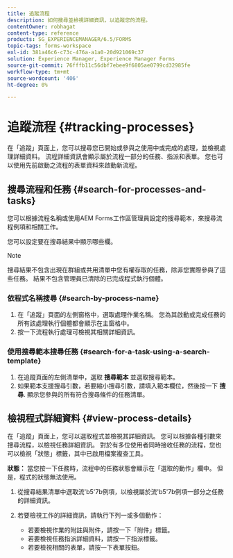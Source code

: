 ```yaml
---
title: 追蹤流程
description: 如何搜尋並檢視詳細資訊，以追蹤您的流程。
contentOwner: robhagat
content-type: reference
products: SG_EXPERIENCEMANAGER/6.5/FORMS
topic-tags: forms-workspace
exl-id: 381a46c6-c73c-476a-a1a0-20d921069c37
solution: Experience Manager, Experience Manager Forms
source-git-commit: 76fffb11c56dbf7ebee9f6805ae0799cd32985fe
workflow-type: tm+mt
source-wordcount: '406'
ht-degree: 0%

---
```


# 追蹤流程 {#tracking-processes}

在「追蹤」頁面上，您可以搜尋您已開始或參與之使用中或完成的處理，並檢視處理詳細資料。 流程詳細資訊會顯示屬於流程一部分的任務、指派和表單。 您也可以使用先前啟動之流程的表單資料來啟動新流程。

## 搜尋流程和任務 {#search-for-processes-and-tasks}

您可以根據流程名稱或使用AEM Forms工作區管理員設定的搜尋範本，來搜尋流程例項和相關工作。

您可以設定要在搜尋結果中顯示哪些欄。

>[!NOTE]
>
>搜尋結果不包含出現在群組或共用清單中您有權存取的任務，除非您實際參與了這些任務。 結果不包含管理員已清除的已完成程式執行個體。

### 依程式名稱搜尋 {#search-by-process-name}

1. 在「追蹤」頁面的左側窗格中，選取處理作業名稱。 您為其啟動或完成任務的所有該處理執行個體都會顯示在主窗格中。
1. 按一下流程執行處理可檢視其相關詳細資訊。

### 使用搜尋範本搜尋任務 {#search-for-a-task-using-a-search-template}

1. 在追蹤頁面的左側清單中，選取 **搜尋範本** 並選取搜尋範本。
1. 如果範本支援搜尋引數，若要縮小搜尋引數，請填入範本欄位，然後按一下 **搜尋**. 顯示您參與的所有符合搜尋條件的任務清單。

## 檢視程式詳細資料 {#view-process-details}

在「追蹤」頁面上，您可以選取程式並檢視其詳細資訊。 您可以根據各種引數來搜尋流程，以檢視任務詳細資訊。 對於有多位使用者同時接收任務的流程，您也可以檢視「狀態」標籤，其中已啟用檔案複查工具。

**狀態：** 當您按一下任務時，流程中的任務狀態會顯示在「選取的動作」欄中。 但是，程式的狀態無法使用。

1. 從搜尋結果清單中選取流&#39;b5&#39;7b例項，以檢視屬於流&#39;b5&#39;7b例項一部分之任務的詳細資訊。
1. 若要檢視工作的詳細資訊，請執行下列一或多個動作：

   * 若要檢視作業的附註與附件，請按一下「附件」標籤。
   * 若要檢視任務指派詳細資料，請按一下指派標籤。
   * 若要檢視相關的表單，請按一下表單按鈕。
